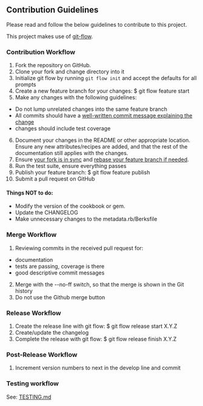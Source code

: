 ## Contribution Guidelines

Please read and follow the below guidelines to contribute to this project.

This project makes use of [git-flow](https://github.com/nvie/gitflow).

### Contribution Workflow

1. Fork the repository on GitHub.
2. Clone your fork and change directory into it
3. Initialize git flow by running ```git flow init``` and accept the defaults for all prompts
4. Create a new feature branch for your changes:
     $ git flow feature start <name-of-feature>
5. Make any changes with the following guidelines:
  - Do not lump unrelated changes into the same feature branch
  - All commits should have a [well-written commit message explaining the change](http://chris.beams.io/posts/git-commit/)  
  - changes should include test coverage
6. Document your changes in the README or other appropriate location. Ensure any new attributes/recipes are added, and that the rest of the documentation still applies with the changes.
7. Ensure [your fork is in sync](https://help.github.com/articles/syncing-a-fork/) and [rebase your feature branch if needed](https://github.com/sevntu-checkstyle/sevntu.checkstyle/wiki/Development-workflow-with-Git:-Fork,-Branching,-Commits,-and-Pull-Request).
8. Run the test suite, ensure everything passes
9. Publish your feature branch:
     $ git flow feature publish <name-of-feature>
10. Submit a pull request on GitHub

#### Things NOT to do:
- Modify the version of the cookbook or gem.
- Update the CHANGELOG
- Make unnecessary changes to the metadata.rb/Berksfile

### Merge Workflow

1. Reviewing commits in the received pull request for:
  - documentation
  - tests are passing, coverage is there
  - good descriptive commit messages
2. Merge with the --no-ff switch, so that the merge is shown in the Git history
3. Do not use the Github merge button

### Release Workflow

1. Create the release line with git flow:
     $ git flow release start X.Y.Z
2. Create/update the changelog
3. Complete the release with git flow:
     $ git flow release finish X.Y.Z

### Post-Release Workflow

1. Increment version numbers to next in the develop line and commit

### Testing workflow

See: [TESTING.md](https://github.com/PaytmLabs/masala_dcos/blob/develop/TESTING.md)

